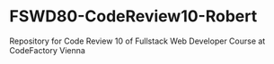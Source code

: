 # FSWD80-CodeReview10-Robert
Repository for Code Review 10 of Fullstack Web Developer Course at CodeFactory Vienna
